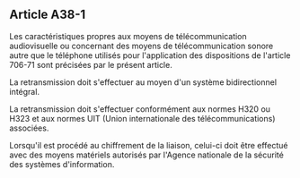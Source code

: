 Article A38-1
----
Les caractéristiques propres aux moyens de télécommunication audiovisuelle ou
concernant des moyens de télécommunication sonore autre que le téléphone
utilisés pour l'application des dispositions de l'article 706-71 sont précisées
par le présent article.

La retransmission doit s'effectuer au moyen d'un système bidirectionnel
intégral.

La retransmission doit s'effectuer conformément aux normes H320 ou H323 et aux
normes UIT (Union internationale des télécommunications) associées.

Lorsqu'il est procédé au chiffrement de la liaison, celui-ci doit être effectué
avec des moyens matériels autorisés par l'Agence nationale de la sécurité des
systèmes d'information.
